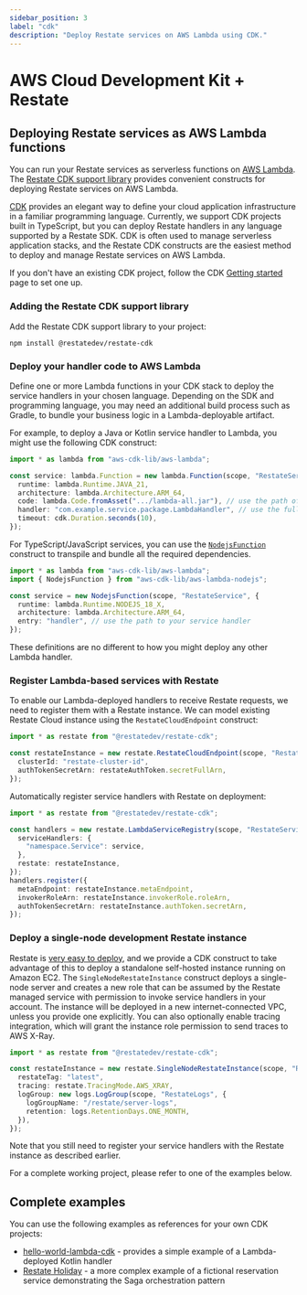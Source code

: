 ```yaml
---
sidebar_position: 3
label: "cdk"
description: "Deploy Restate services on AWS Lambda using CDK."
---
```


# AWS Cloud Development Kit + Restate

## Deploying Restate services as AWS Lambda functions

You can run your Restate services as serverless functions on [AWS Lambda](https://aws.amazon.com/lambda/).
The [Restate CDK support library]() provides convenient constructs for deploying Restate services on AWS Lambda.

[CDK](https://aws.amazon.com/cdk/) provides an elegant way to define your cloud application infrastructure in a familiar
programming language. Currently, we support CDK projects built in TypeScript, but you can deploy Restate handlers in any
language supported by a Restate SDK. CDK is often used to manage serverless application stacks, and the Restate CDK
constructs are the easiest method to deploy and manage Restate services on AWS Lambda.

If you don't have an existing CDK project, follow the CDK [Getting started](https://docs.aws.amazon.com/cdk/v2/guide/hello_world.html)
page to set one up.

### Adding the Restate CDK support library

Add the Restate CDK support library to your project:

```shell
npm install @restatedev/restate-cdk
```

### Deploy your handler code to AWS Lambda

Define one or more Lambda functions in your CDK stack to deploy the service handlers in your chosen language. Depending
on the SDK and programming language, you may need an additional build process such as Gradle, to bundle your business
logic in a Lambda-deployable artifact. 

For example, to deploy a Java or Kotlin service handler to Lambda, you might use the following CDK construct:

```typescript
import * as lambda from "aws-cdk-lib/aws-lambda";

const service: lambda.Function = new lambda.Function(scope, "RestateService", {
  runtime: lambda.Runtime.JAVA_21,
  architecture: lambda.Architecture.ARM_64,
  code: lambda.Code.fromAsset(".../lambda-all.jar"), // use the path of your JAR file artifact
  handler: "com.example.service.package.LambdaHandler", // use the fully qualified name of your handler class
  timeout: cdk.Duration.seconds(10),
});
```

For TypeScript/JavaScript services, you can use the [`NodejsFunction`](https://docs.aws.amazon.com/cdk/api/v2/docs/aws-cdk-lib.aws_lambda_nodejs-readme.html)
construct to transpile and bundle all the required dependencies.

```typescript
import * as lambda from "aws-cdk-lib/aws-lambda";
import { NodejsFunction } from "aws-cdk-lib/aws-lambda-nodejs";

const service = new NodejsFunction(scope, "RestateService", {
  runtime: lambda.Runtime.NODEJS_18_X,
  architecture: lambda.Architecture.ARM_64,
  entry: "handler", // use the path to your service handler
});
```

These definitions are no different to how you might deploy any other Lambda handler.

### Register Lambda-based services with Restate

To enable our Lambda-deployed handlers to receive Restate requests, we need to register them with a Restate instance.
We can model existing Restate Cloud instance using the `RestateCloudEndpoint` construct:

```typescript
import * as restate from "@restatedev/restate-cdk";

const restateInstance = new restate.RestateCloudEndpoint(scope, "RestateCloud", {
  clusterId: "restate-cluster-id",
  authTokenSecretArn: restateAuthToken.secretFullArn,
});
```

Automatically register service handlers with Restate on deployment:

```typescript
import * as restate from "@restatedev/restate-cdk";

const handlers = new restate.LambdaServiceRegistry(scope, "RestateServiceRegistry", {
  serviceHandlers: {
    "namespace.Service": service,
  },
  restate: restateInstance,
});
handlers.register({
  metaEndpoint: restateInstance.metaEndpoint,
  invokerRoleArn: restateInstance.invokerRole.roleArn,
  authTokenSecretArn: restateInstance.authToken.secretArn,
});
```

### Deploy a single-node development Restate instance

Restate is [very easy to deploy](https://docs.restate.dev/restate/deployment), and we provide a CDK construct to take
advantage of this to deploy a standalone self-hosted instance running on Amazon EC2. The `SingleNodeRestateInstance`
construct deploys a single-node server and creates a new role that can be assumed by the Restate managed service with
permission to invoke service handlers in your account. The instance will be deployed in a new internet-connected VPC,
unless you provide one explicitly. You can also optionally enable tracing integration, which will grant the instance
role permission to send traces to AWS X-Ray.

```typescript
import * as restate from "@restatedev/restate-cdk";

const restateInstance = new restate.SingleNodeRestateInstance(scope, "RestateServer", {
  restateTag: "latest",
  tracing: restate.TracingMode.AWS_XRAY,
  logGroup: new logs.LogGroup(scope, "RestateLogs", {
    logGroupName: "/restate/server-logs",
    retention: logs.RetentionDays.ONE_MONTH,
  }),
});
```

Note that you still need to register your service handlers with the Restate instance as described earlier. 

For a complete working project, please refer to one of the examples below.

## Complete examples

You can use the following examples as references for your own CDK projects:

- [hello-world-lambda-cdk](https://github.com/restatedev/examples/tree/main/kotlin/hello-world-lambda-cdk) - provides a
  simple example of a Lambda-deployed Kotlin handler
- [Restate Holiday](https://github.com/restatedev/restate-holiday) - a more complex example of a fictional reservation
  service demonstrating the Saga orchestration pattern
